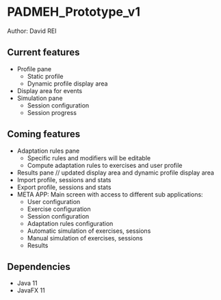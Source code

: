 # PADMEH_Prototype_v1
Author: David REI

## Current features
* Profile pane
  * Static profile
  * Dynamic profile display area
* Display area for events
* Simulation pane
  * Session configuration
  * Session progress

## Coming features
* Adaptation rules pane
  * Specific rules and modifiers will be editable
  * Compute adaptation rules to exercises and user profile
* Results pane // updated display area and dynamic profile display area
* Import profile, sessions and stats
* Export profile, sessions and stats
* META APP: Main screen with access to different sub applications:
  * User configuration
  * Exercise configuration
  * Session configuration
  * Adaptation rules configuration
  * Automatic simulation of exercises, sessions
  * Manual simulation of exercises, sessions
  * Results

## Dependencies
* Java 11
* JavaFX 11

  
